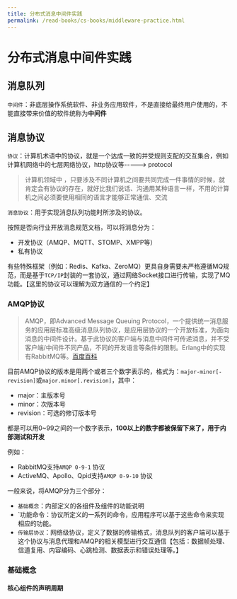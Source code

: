 ```yaml
---
title: 分布式消息中间件实践
permalink: /read-books/cs-books/middleware-practice.html
---
```

# 分布式消息中间件实践

## 消息队列

`中间件`：非底层操作系统软件、非业务应用软件，不是直接给最终用户使用的，不能直接带来价值的软件统称为**中间件**

## 消息协议

`协议`：计算机术语中的协议，就是一个达成一致的并受规则支配的交互集合，例如计算机网络中的七层网络协议，http协议等-----> protocol

> 计算机领域中 ，只要涉及不同计算机之间要共同完成一件事情的时候，就肯定会有协议的存在，就好比我们说话、沟通用某种语言一样，不用的计算机之间必须要使用相同的语言才能够正常通信、交流

`消息协议`：用于实现消息队列功能时所涉及的协议。

按照是否向行业开放消息规范文档，可以将消息分为：

- 开发协议（AMQP、MQTT、STOMP、XMPP等）
- 私有协议

有些特殊框架（例如：Redis、Kafka、ZeroMQ）更具自身需要未严格遵循MQ规范，而是基于`TCP/IP`封装的一套协议，通过网络Socket接口进行传输，实现了MQ功能。【这里的协议可以理解为双方通信的一个约定】

### AMQP协议

> AMQP，即Advanced Message Queuing Protocol，一个提供统一消息服务的应用层标准高级消息队列协议，是应用层协议的一个开放标准，为面向消息的中间件设计。基于此协议的客户端与消息中间件可传递消息，并不受客户端/中间件不同产品，不同的开发语言等条件的限制。Erlang中的实现有RabbitMQ等。[百度百科](https://baike.baidu.com/item/AMQP/8354716?fr=aladdin)

目前AMQP协议的版本是用两个或者三个数字表示的，格式为：`major-minor[-revision]`或`major.minor[.revision]`，其中：

- major：主版本号
- minor：次版本号
- revision：可选的修订版本号

都是可以用0~99之间的一个数字表示，**100以上的数字都被保留下来了，用于内部测试和开发**

例如：

- RabbitMQ支持`AMQP 0-9-1` 协议
- ActiveMQ、Apollo、Qpid支持`AMQP 0-9-10` 协议

一般来说，将AMQP分为三个部分：

- `基础概念`：内部定义的各组件及组件的功能说明
- `功能命令：协议所定义的一系列的命令，应用程序可以基于这些命令来实现相应的功能。
- `传输层协议`：网络级协议，定义了数据的传输格式，消息队列的客户端可以基于这个协议与消息代理和AMQP的相关模型进行交互通信【包括：数据帧处理、信道复用、内容编码、心跳检测、数据表示和错误处理等。】

### 基础概念

#### 核心组件的声明周期
